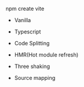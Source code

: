 npm create vite
- Vanilla
- Typescript

- Code Splitting
- HMR(Hot module refresh)
- Three shaking
- Source mapping
